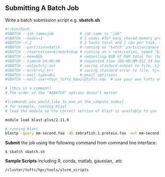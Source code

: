 ## Submitting A Batch Job

Write a batch submission script e.g. **sbatch.sh**

```bash
#!/bin/bash
#SBATCH --job-name=job            # job name is "job"
#SBATCH --nodes=1                 # 1 nodes #for many shared-memory programs,please leave -N as 1.
#SBATCH -n 2                      # 2 tasks total and 1 cpu per task, that gives you 2 cpu cores for this job
#SBATCH --partition=batch         # running on "batch" partition/queue
#SBATCH --reservation=bioworkshop # running on a reservation, named "bioworkshop", if no access to reservation, omit this line
#SBATCH --mem=8Gb                 # requesting 8GB of RAM total for the number of cpus you requested
#SBATCH --time=0-24:00:00         # requested time (DD-HH:MM:SS) 24 hours
#SBATCH --output=%j.out           # saving standard output to file, %j=JOBID
#SBATCH --error=%j.err            # saving standard error to file, %j=JOBID
#SBATCH --mail-type=ALL           # email optitions
#SBATCH --mail-user=Your_Tufts_Email@tufts.edu  # use your own Tufts email address

# [this is a comment]
# The order of the "#SBATCH" options doesn't matter

#[commands_you_would_like_to_exe_on_the_compute_nodes]
# for example, running blast 
# load the module so the correct version of blast is available to you

module load blast-plus/2.11.0

# running blast
blastp -query mm-second.faa -db zebrafish.1.protein.faa -out mm-second.x.zebrafish.tsv -outfmt 6

```

**Submit** the job using the following command from command line interface:

`$ sbatch sbatch.sh`

**Sample Scripts** including R, conda, matlab, gaussian, .etc

`/cluster/tufts/hpc/tools/slurm_scripts`



